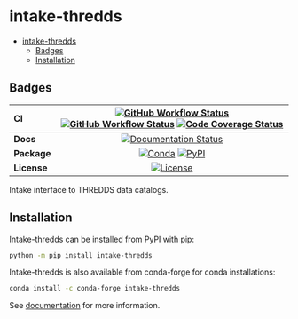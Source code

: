 # intake-thredds

- [intake-thredds](#intake-thredds)
  - [Badges](#badges)
  - [Installation](#installation)

## Badges

| CI          | [![GitHub Workflow Status][github-ci-badge]][github-ci-link] [![GitHub Workflow Status][github-lint-badge]][github-lint-link] [![Code Coverage Status][codecov-badge]][codecov-link] |
| :---------- | :----------------------------------------------------------------------------------------------------------------------------------------------------------------------------------: |
| **Docs**    |                                                                    [![Documentation Status][rtd-badge]][rtd-link]                                                                    |
| **Package** |                                                         [![Conda][conda-badge]][conda-link] [![PyPI][pypi-badge]][pypi-link]                                                         |
| **License** |                                                                        [![License][license-badge]][repo-link]                                                                        |

Intake interface to THREDDS data catalogs.

## Installation

Intake-thredds can be installed from PyPI with pip:

```bash
python -m pip install intake-thredds
```

Intake-thredds is also available from conda-forge for conda installations:

```bash
conda install -c conda-forge intake-thredds
```

See [documentation](https://intake-thredds.readthedocs.io) for more information.

[github-ci-badge]: https://img.shields.io/github/workflow/status/NCAR/intake-thredds/CI?label=CI&logo=github&style=for-the-badge
[github-lint-badge]: https://img.shields.io/github/workflow/status/NCAR/intake-thredds/linting?label=linting&logo=github&style=for-the-badge
[github-ci-link]: https://github.com/NCAR/intake-thredds/actions?query=workflow%3ACI
[github-lint-link]: https://github.com/NCAR/intake-thredds/actions?query=workflow%3Alinting
[codecov-badge]: https://img.shields.io/codecov/c/github/NCAR/intake-thredds.svg?logo=codecov&style=for-the-badge
[codecov-link]: https://codecov.io/gh/NCAR/intake-thredds
[rtd-badge]: https://img.shields.io/readthedocs/intake-thredds/latest.svg?style=for-the-badge
[rtd-link]: https://intake-thredds.readthedocs.io/en/latest/?badge=latest
[pypi-badge]: https://img.shields.io/pypi/v/intake-thredds?logo=pypi&style=for-the-badge
[pypi-link]: https://pypi.org/project/intake-thredds
[conda-badge]: https://img.shields.io/conda/vn/conda-forge/intake-thredds?logo=anaconda&style=for-the-badge
[conda-link]: https://anaconda.org/conda-forge/intake-thredds
[license-badge]: https://img.shields.io/github/license/NCAR/intake-thredds?style=for-the-badge
[repo-link]: https://github.com/NCAR/intake-thredds
